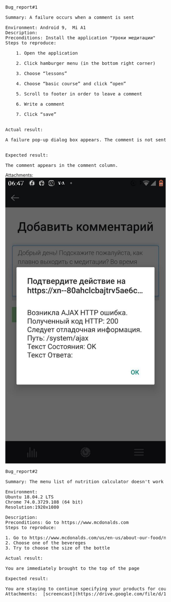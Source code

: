 <pre>Bug_report#1

Summary: A failure occurs when a comment is sent</br>   
Environment: Android 9,  Mi A1  
Description:
Preconditions: Install the application "Уроки медитации"
Steps to reproduce:</br> 
    1. Open the application</br> 
    2. Click hamburger menu (in the bottom right corner)</br>  
    3. Choose “lessons”</br>  
    4. Choose “basic course” and click “open”</br>  
    5. Scroll to footer in order to leave a comment</br>  
    6. Write a comment</br>  
    7. Click “save”</br> 
    
Actual result:</br>  
A failure pop-up dialog box appears. The comment is not sent.</br> 

Expected result:</br>  
The comment appears in the comment column.
</pre>

Attachments:  ![screenshot](https://github.com/YuliaShell/Bug_report/blob/master/photo_2020-03-10_12-31-45.jpg)
<pre>Bug_report#2  

Summary: The menu list of nutrition calculator doesn't work correctly when you select the size of bottle  

Environment:
Ubuntu 18.04.2 LTS
Chrome 74.0.3729.108 (64 bit)
Resolution:1920x1080  

Description:
Preconditions: Go to https://www.mcdonalds.com
Steps to reproduce:

1. Go to https://www.mcdonalds.com/us/en-us/about-our-food/nutrition-calculator.html#
2. Choose one of the bevereges
3. Try to choose the size of the bottle  

Actual result:

You are immediately brought to the top of the page

Expected result:

You are staying to continue specifying your products for counting calories 
Attachments:  [screencast](https://drive.google.com/file/d/1bkkQFx4Fo3t_8YGxFYp9fuZmtafVC7d4/view?usp=sharing)
</pre>
